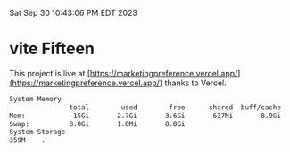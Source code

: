 Sat Sep 30 10:43:06 PM EDT 2023

# vite Fifteen


This project is live at [https://marketingpreference.vercel.app/](https://marketingpreference.vercel.app/) thanks to Vercel.

```bash
System Memory
               total        used        free      shared  buff/cache   available
Mem:            15Gi       2.7Gi       3.6Gi       637Mi       8.9Gi        11Gi
Swap:          8.0Gi       1.0Mi       8.0Gi
System Storage
359M	.
